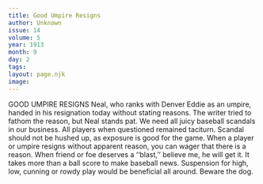 ```yaml
---
title: Good Umpire Resigns
author: Unknown
issue: 14
volume: 5
year: 1913
month: 9
day: 2
tags:
layout: page.njk
image:
---
```

GOOD UMPIRE RESIGNS    Neal, who ranks with Denver Eddie as an umpire, handed in his resignation today without stating reasons. The writer tried to fathom the reason, but Neal stands pat. We need all juicy baseball scandals in our business. All players when questioned remained taciturn. Scandal should not be hushed up, as exposure is good for the game. When a player or umpire resigns without apparent reason, you can wager that there is a reason. When friend or foe deserves a ‘‘blast,’’ believe me, he will get it. It takes more than a ball score to make baseball news. Suspension for high, low, cunning or rowdy play would be beneficial all around. Beware the dog.       

